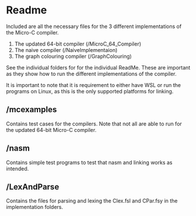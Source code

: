 ﻿# Readme 
Included are all the necessary files for the 3 different implementations of the Micro-C compiler.
1. The updated 64-bit compiler (/MicroC_64_Compiler)
2. The naive compiler (/NaiveImplementaion)
3. The graph colouring compiler (/GraphColouring)

See the individual folders for for the individual ReadMe. These are important as they show how to run the different implementations of the compiler.

It is important to note that it is requirement to either have WSL or run the programs on Linux, as this is the only supported platforms for linking.

## /mcexamples
Contains test cases for the compilers. Note that not all are able to run for the updated 64-bit Micro-C compiler.

## /nasm
Contains simple test programs to test that nasm and linking works as intended.

## /LexAndParse
Contains the files for parsing and lexing the Clex.fsl and CPar.fsy in the implementation folders.

